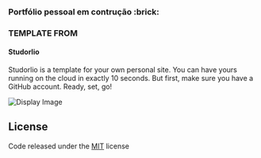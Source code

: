 ### Portfólio pessoal em contrução :brick:


### TEMPLATE FROM
#### Studorlio

Studorlio is a template for your own personal site. You can have yours running on the cloud in exactly 10 seconds. But first, make sure you have a GitHub account. Ready, set, go!

![Display Image](https://raw.githubusercontent.com/helfi92/studorlio/master/assets/img/studorlio.png)

## License
Code released under the [MIT](https://github.com/helfi92/studorlio/blob/master/LICENSE) license

